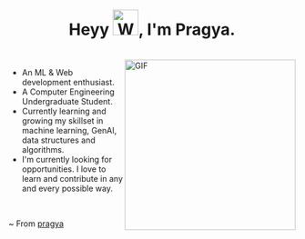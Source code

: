 <h1 align="center">Heyy <img src="https://raw.githubusercontent.com/nixin72/nixin72/master/wave.gif" 
         alt="Waving hand animated gif"
         height="45"
         width="45" />, I'm Pragya.</h1>
<br />
<img 
  align="right" 
  alt="GIF" 
  src="https://media2.giphy.com/media/v1.Y2lkPTc5MGI3NjExbmpiZXd5b29rY3hveW9seG9iNHNrNXc2cXNieGZncHYwZWZmOHhsayZlcD12MV9pbnRlcm5hbF9naWZfYnlfaWQmY3Q9Zw/CuuSHzuc0O166MRfjt/giphy.gif" 
  width="300" 
/>

- An ML & Web development enthusiast.
- A Computer Engineering Undergraduate Student. 
- Currently learning and growing my skillset in machine learning, GenAI, data structures and algorithms.
- I'm currently looking for opportunities. I love to learn and contribute in any and every possible way.




<br/>



~ From [pragya](https://github.com/pragya1204)

<!---
pragya1204/pragya1204 is a ✨ special ✨ repository because its `README.md` (this file) appears on your GitHub profile.
You can click the Preview link to take a look at your changes.
--->

